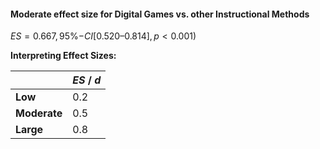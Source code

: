 

#### Moderate effect size for Digital Games vs. other Instructional Methods 
$ES = 0.667, 95$%$-CI [0.520–0.814], p < 0.001)$ 


**Interpreting Effect Sizes:**

|              | $ES$ / $d$ |
| ------------ | ---------- |
| **Low**      | $0.2$      |
| **Moderate** | $0.5$      |
| **Large**    | $0.8$      |













